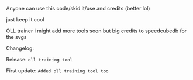 Anyone can use this code/skid it/use and credits (better lol)

just keep it cool

OLL trainer i might add more tools soon but big credits to speedcubedb for the svgs

Changelog:

Release: ```oll training tool```

First update: ```Added pll training tool too```
